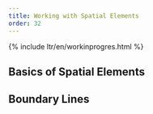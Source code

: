 ```yaml
---
title: Working with Spatial Elements
order: 32
---
```


{% include ltr/en/workinprogres.html %}

## Basics of Spatial Elements


## Boundary Lines